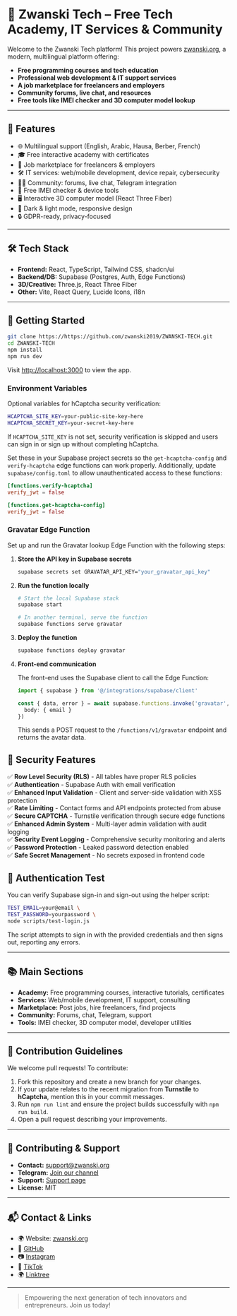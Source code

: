 # 🌟 Zwanski Tech – Free Tech Academy, IT Services & Community

Welcome to the Zwanski Tech platform! This project powers [zwanski.org](https://zwanski.org), a modern, multilingual platform offering:

- **Free programming courses and tech education**
- **Professional web development & IT support services**
- **A job marketplace for freelancers and employers**
- **Community forums, live chat, and resources**
- **Free tools like IMEI checker and 3D computer model lookup**

---

## 🚀 Features

- 🌐 Multilingual support (English, Arabic, Hausa, Berber, French)
- 🎓 Free interactive academy with certificates
- 💼 Job marketplace for freelancers & employers
- 🛠️ IT services: web/mobile development, device repair, cybersecurity
- 🧑‍💻 Community: forums, live chat, Telegram integration
- 📱 Free IMEI checker & device tools
- 🖥️ Interactive 3D computer model (React Three Fiber)
- 🌙 Dark & light mode, responsive design
- 🔒 GDPR-ready, privacy-focused

---

## 🛠️ Tech Stack

- **Frontend:** React, TypeScript, Tailwind CSS, shadcn/ui
- **Backend/DB:** Supabase (Postgres, Auth, Edge Functions)
- **3D/Creative:** Three.js, React Three Fiber
- **Other:** Vite, React Query, Lucide Icons, i18n

---

## 🏁 Getting Started

```bash
git clone https://https://github.com/zwanski2019/ZWANSKI-TECH.git
cd ZWANSKI-TECH
npm install
npm run dev
```

Visit [http://localhost:3000](http://localhost:3000) to view the app.

### Environment Variables

Optional variables for hCaptcha security verification:

```bash
HCAPTCHA_SITE_KEY=your-public-site-key-here
HCAPTCHA_SECRET_KEY=your-secret-key-here
```

If `HCAPTCHA_SITE_KEY` is not set, security verification is skipped and users can sign in or sign up without completing hCaptcha.

Set these in your Supabase project secrets so the `get-hcaptcha-config` and `verify-hcaptcha` edge functions can work properly.
Additionally, update `supabase/config.toml` to allow unauthenticated access to these functions:

```toml
[functions.verify-hcaptcha]
verify_jwt = false

[functions.get-hcaptcha-config]
verify_jwt = false
```

### Gravatar Edge Function

Set up and run the Gravatar lookup Edge Function with the following steps:

1. **Store the API key in Supabase secrets**

   ```bash
   supabase secrets set GRAVATAR_API_KEY="your_gravatar_api_key"
   ```

2. **Run the function locally**

   ```bash
   # Start the local Supabase stack
   supabase start

   # In another terminal, serve the function
   supabase functions serve gravatar
   ```

3. **Deploy the function**

   ```bash
   supabase functions deploy gravatar
   ```

4. **Front-end communication**

   The front-end uses the Supabase client to call the Edge Function:

   ```ts
   import { supabase } from '@/integrations/supabase/client'

   const { data, error } = await supabase.functions.invoke('gravatar', {
     body: { email }
   })
   ```

   This sends a POST request to the `/functions/v1/gravatar` endpoint and returns the avatar data.

## 🔐 Security Features

✅ **Row Level Security (RLS)** - All tables have proper RLS policies  
✅ **Authentication** - Supabase Auth with email verification  
✅ **Enhanced Input Validation** - Client and server-side validation with XSS protection  
✅ **Rate Limiting** - Contact forms and API endpoints protected from abuse  
✅ **Secure CAPTCHA** - Turnstile verification through secure edge functions  
✅ **Enhanced Admin System** - Multi-layer admin validation with audit logging  
✅ **Security Event Logging** - Comprehensive security monitoring and alerts  
✅ **Password Protection** - Leaked password detection enabled  
✅ **Safe Secret Management** - No secrets exposed in frontend code

## 🔐 Authentication Test

You can verify Supabase sign-in and sign-out using the helper script:

```bash
TEST_EMAIL=your@email \
TEST_PASSWORD=yourpassword \
node scripts/test-login.js
```

The script attempts to sign in with the provided credentials and then signs out, reporting any errors.

---

## 📚 Main Sections

- **Academy:** Free programming courses, interactive tutorials, certificates
- **Services:** Web/mobile development, IT support, consulting
- **Marketplace:** Post jobs, hire freelancers, find projects
- **Community:** Forums, chat, Telegram, support
- **Tools:** IMEI checker, 3D computer model, developer utilities

---

## 📝 Contribution Guidelines

We welcome pull requests! To contribute:

1. Fork this repository and create a new branch for your changes.
2. If your update relates to the recent migration from **Turnstile** to **hCaptcha**, mention this in your commit messages.
3. Run `npm run lint` and ensure the project builds successfully with `npm run build`.
4. Open a pull request describing your improvements.

---

## 🤝 Contributing & Support

- **Contact:** [support@zwanski.org](mailto:support@zwanski.org)
- **Telegram:** [Join our channel](https://t.me/zwanski_tech)
- **Support:** [Support page](https://zwanski.org/support)
- **License:** MIT

---

## 📬 Contact & Links

- 🌍 Website: [zwanski.org](https://zwanski.org)
- 🔗 [GitHub](https://github.com/zwanski2019)
- 📷 [Instagram](https://www.instagram.com/mohamed_zwanski)
- 🎥 [TikTok](https://www.tiktok.com/@zwanski.m)
- 🌍 [Linktree](https://linktr.ee/zwanski)

---

> Empowering the next generation of tech innovators and entrepreneurs. Join us today!
